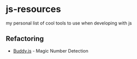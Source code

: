 # js-resources
my personal list of cool tools to use when developing with js


## Refactoring
* [Buddy.js](https://github.com/danielstjules/buddy.js) - Magic Number Detection
